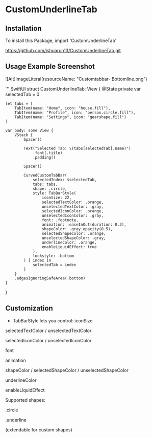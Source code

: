
# CustomUnderlineTab

## Installation

To install this Package, import 'CustomUnderlineTab'

<ins>https://github.com/ishuarun13/CustomUnderlineTab.git</ins>

## Usage Example Screenshot
![Alt]imageLiteral(resourceName: "Customtabbar- Bottomline.png")


''' SwiftUI
struct CustomUnderlineTab: View {
    @State private var selectedTab = 0

    let tabs = [
        TabItem(name: "Home", icon: "house.fill"),
        TabItem(name: "Profile", icon: "person.circle.fill"),
        TabItem(name: "Settings", icon: "gearshape.fill")
    ]

    var body: some View {
        VStack {
            Spacer()

            Text("Selected Tab: \(tabs[selectedTab].name)")
                .font(.title)
                .padding()

            Spacer()

            CurvedCustomTabBar(
                selectedIndex: $selectedTab,
                tabs: tabs,
                shape: .circle,
                style: TabBarStyle(
                    iconSize: 22,
                    selectedTextColor: .orange,
                    unselectedTextColor: .gray,
                    selectedIconColor: .orange,
                    unselectedIconColor: .gray,
                    font: .footnote,
                    animation: .easeInOut(duration: 0.3),
                    shapeColor: .gray.opacity(0.5),
                    selectedShapeColor: .orange,
                    unselectedShapeColor: .gray,
                    underlineColor: .orange,
                    enableLiquidEffect: true
                ),
                lookstyle: .bottom
            ) { index in
                selectedTab = index
            }
        }
        .edgesIgnoringSafeArea(.bottom)
    }
}


## Customization

* TabBarStyle lets you control:
iconSize

selectedTextColor / unselectedTextColor

selectedIconColor / unselectedIconColor

font

animation

shapeColor / selectedShapeColor / unselectedShapeColor

underlineColor

enableLiquidEffect

Supported shapes:

.circle

.underline

(extendable for custom shapes)
